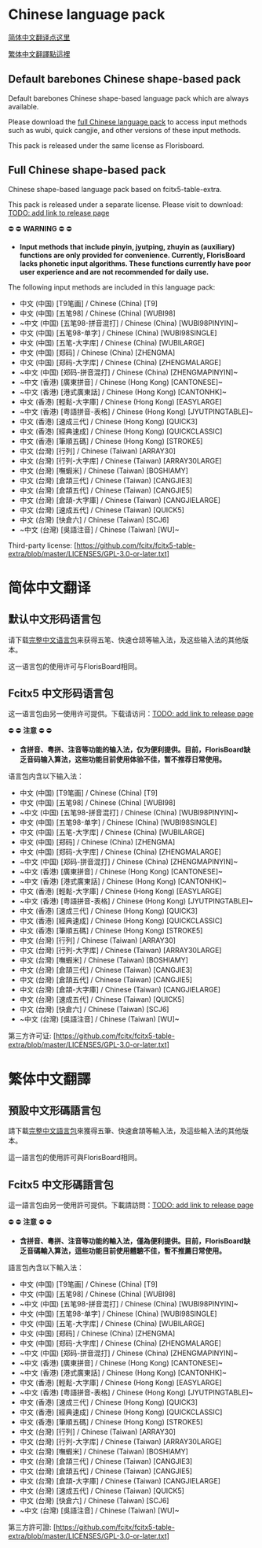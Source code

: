 # Chinese language pack

[简体中文翻译点这里](#简体中文翻译)

[繁体中文翻譯點這裡](#繁体中文翻譯)


## Default barebones Chinese shape-based pack

Default barebones Chinese shape-based language pack which are always available.

Please download the [full Chinese language pack](#full-chinese-shape-based-pack) to access input methods such as wubi, quick cangjie, and other versions of these input methods.

This pack is released under the same license as Florisboard.


## Full Chinese shape-based pack

Chinese shape-based language pack based on fcitx5-table-extra.

This pack is released under a separate license. Please visit to download: [TODO: add link to release page](https://)

:no_entry: :no_entry: **WARNING** :no_entry: :no_entry:

- **Input methods that include pinyin, jyutping, zhuyin as (auxiliary) functions are only provided for convenience. Currently, FlorisBoard lacks phonetic input algorithms. These functions currently have poor user experience and are not recommended for daily use.**

The following input methods are included in this language pack:

- 中文 (中国) [T9笔画] / Chinese (China) [T9]
- 中文 (中国) [五笔98] / Chinese (China) [WUBI98]
- ~中文 (中国) [五笔98-拼音混打] / Chinese (China) [WUBI98PINYIN]~
- 中文 (中国) [五笔98-单字] / Chinese (China) [WUBI98SINGLE]
- 中文 (中国) [五笔-大字库] / Chinese (China) [WUBILARGE]
- 中文 (中国) [郑码] / Chinese (China) [ZHENGMA]
- 中文 (中国) [郑码-大字库] / Chinese (China) [ZHENGMALARGE]
- ~中文 (中国) [郑码-拼音混打] / Chinese (China) [ZHENGMAPINYIN]~
- ~中文 (香港) [廣東拼音] / Chinese (Hong Kong) [CANTONESE]~
- ~中文 (香港) [港式廣東話] / Chinese (Hong Kong) [CANTONHK]~
- 中文 (香港) [輕鬆-大字庫] / Chinese (Hong Kong) [EASYLARGE]
- ~中文 (香港) [粤語拼音-表格] / Chinese (Hong Kong) [JYUTPINGTABLE]~
- 中文 (香港) [速成三代] / Chinese (Hong Kong) [QUICK3]
- 中文 (香港) [經典速成] / Chinese (Hong Kong) [QUICKCLASSIC]
- 中文 (香港) [筆順五碼] / Chinese (Hong Kong) [STROKE5]
- 中文 (台灣) [行列] / Chinese (Taiwan) [ARRAY30]
- 中文 (台灣) [行列-大字库] / Chinese (Taiwan) [ARRAY30LARGE]
- 中文 (台灣) [嘸蝦米] / Chinese (Taiwan) [BOSHIAMY]
- 中文 (台灣) [倉頡三代] / Chinese (Taiwan) [CANGJIE3]
- 中文 (台灣) [倉頡五代] / Chinese (Taiwan) [CANGJIE5]
- 中文 (台灣) [倉頡-大字庫] / Chinese (Taiwan) [CANGJIELARGE]
- 中文 (台灣) [速成五代] / Chinese (Taiwan) [QUICK5]
- 中文 (台灣) [快倉六] / Chinese (Taiwan) [SCJ6]
- ~中文 (台灣) [吳語注音] / Chinese (Taiwan) [WU]~

Third-party license: [https://github.com/fcitx/fcitx5-table-extra/blob/master/LICENSES/GPL-3.0-or-later.txt]

# 简体中文翻译
## 默认中文形码语言包

请下载[完整中文语言包](#fcitx5-中文形码语言包)来获得五笔、快速仓颉等输入法，及这些输入法的其他版本。

这一语言包的使用许可与FlorisBoard相同。

## Fcitx5 中文形码语言包

这一语言包由另一使用许可提供。下载请访问：[TODO: add link to release page](https://)

:no_entry: :no_entry: **注意** :no_entry: :no_entry:

- **含拼音、粤拼、注音等功能的输入法，仅为便利提供。目前，FlorisBoard缺乏音码输入算法，这些功能目前使用体验不佳，暂不推荐日常使用。**

语言包内含以下输入法：

- 中文 (中国) [T9笔画] / Chinese (China) [T9]
- 中文 (中国) [五笔98] / Chinese (China) [WUBI98]
- ~中文 (中国) [五笔98-拼音混打] / Chinese (China) [WUBI98PINYIN]~
- 中文 (中国) [五笔98-单字] / Chinese (China) [WUBI98SINGLE]
- 中文 (中国) [五笔-大字库] / Chinese (China) [WUBILARGE]
- 中文 (中国) [郑码] / Chinese (China) [ZHENGMA]
- 中文 (中国) [郑码-大字库] / Chinese (China) [ZHENGMALARGE]
- ~中文 (中国) [郑码-拼音混打] / Chinese (China) [ZHENGMAPINYIN]~
- ~中文 (香港) [廣東拼音] / Chinese (Hong Kong) [CANTONESE]~
- ~中文 (香港) [港式廣東話] / Chinese (Hong Kong) [CANTONHK]~
- 中文 (香港) [輕鬆-大字庫] / Chinese (Hong Kong) [EASYLARGE]
- ~中文 (香港) [粤語拼音-表格] / Chinese (Hong Kong) [JYUTPINGTABLE]~
- 中文 (香港) [速成三代] / Chinese (Hong Kong) [QUICK3]
- 中文 (香港) [經典速成] / Chinese (Hong Kong) [QUICKCLASSIC]
- 中文 (香港) [筆順五碼] / Chinese (Hong Kong) [STROKE5]
- 中文 (台灣) [行列] / Chinese (Taiwan) [ARRAY30]
- 中文 (台灣) [行列-大字库] / Chinese (Taiwan) [ARRAY30LARGE]
- 中文 (台灣) [嘸蝦米] / Chinese (Taiwan) [BOSHIAMY]
- 中文 (台灣) [倉頡三代] / Chinese (Taiwan) [CANGJIE3]
- 中文 (台灣) [倉頡五代] / Chinese (Taiwan) [CANGJIE5]
- 中文 (台灣) [倉頡-大字庫] / Chinese (Taiwan) [CANGJIELARGE]
- 中文 (台灣) [速成五代] / Chinese (Taiwan) [QUICK5]
- 中文 (台灣) [快倉六] / Chinese (Taiwan) [SCJ6]
- ~中文 (台灣) [吳語注音] / Chinese (Taiwan) [WU]~

第三方许可证: [https://github.com/fcitx/fcitx5-table-extra/blob/master/LICENSES/GPL-3.0-or-later.txt]


# 繁体中文翻譯
## 預設中文形碼語言包

請下載[完整中文語言包](#fcitx5-中文形碼語言包)來獲得五筆、快速倉頡等輸入法，及這些輸入法的其他版本。

這一語言包的使用許可與FlorisBoard相同。

## Fcitx5 中文形碼語言包

這一語言包由另一使用許可提供。下載請訪問：[TODO: add link to release page](https://)

:no_entry: :no_entry: **注意** :no_entry: :no_entry:

- **含拼音、粵拼、注音等功能的輸入法，僅為便利提供。目前，FlorisBoard缺乏音碼輸入算法，這些功能目前使用體驗不佳，暫不推薦日常使用。**

語言包內含以下輸入法：

- 中文 (中国) [T9笔画] / Chinese (China) [T9]
- 中文 (中国) [五笔98] / Chinese (China) [WUBI98]
- ~中文 (中国) [五笔98-拼音混打] / Chinese (China) [WUBI98PINYIN]~
- 中文 (中国) [五笔98-单字] / Chinese (China) [WUBI98SINGLE]
- 中文 (中国) [五笔-大字库] / Chinese (China) [WUBILARGE]
- 中文 (中国) [郑码] / Chinese (China) [ZHENGMA]
- 中文 (中国) [郑码-大字库] / Chinese (China) [ZHENGMALARGE]
- ~中文 (中国) [郑码-拼音混打] / Chinese (China) [ZHENGMAPINYIN]~
- ~中文 (香港) [廣東拼音] / Chinese (Hong Kong) [CANTONESE]~
- ~中文 (香港) [港式廣東話] / Chinese (Hong Kong) [CANTONHK]~
- 中文 (香港) [輕鬆-大字庫] / Chinese (Hong Kong) [EASYLARGE]
- ~中文 (香港) [粤語拼音-表格] / Chinese (Hong Kong) [JYUTPINGTABLE]~
- 中文 (香港) [速成三代] / Chinese (Hong Kong) [QUICK3]
- 中文 (香港) [經典速成] / Chinese (Hong Kong) [QUICKCLASSIC]
- 中文 (香港) [筆順五碼] / Chinese (Hong Kong) [STROKE5]
- 中文 (台灣) [行列] / Chinese (Taiwan) [ARRAY30]
- 中文 (台灣) [行列-大字库] / Chinese (Taiwan) [ARRAY30LARGE]
- 中文 (台灣) [嘸蝦米] / Chinese (Taiwan) [BOSHIAMY]
- 中文 (台灣) [倉頡三代] / Chinese (Taiwan) [CANGJIE3]
- 中文 (台灣) [倉頡五代] / Chinese (Taiwan) [CANGJIE5]
- 中文 (台灣) [倉頡-大字庫] / Chinese (Taiwan) [CANGJIELARGE]
- 中文 (台灣) [速成五代] / Chinese (Taiwan) [QUICK5]
- 中文 (台灣) [快倉六] / Chinese (Taiwan) [SCJ6]
- ~中文 (台灣) [吳語注音] / Chinese (Taiwan) [WU]~

第三方許可證: [https://github.com/fcitx/fcitx5-table-extra/blob/master/LICENSES/GPL-3.0-or-later.txt]
